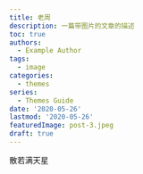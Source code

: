 ```yaml
---
title: 老周
description: 一篇带图片的文章的描述
toc: true
authors:
  - Example Author
tags:
  - image
categories:
  - themes
series:
  - Themes Guide
date: '2020-05-26'
lastmod: '2020-05-26'
featuredImage: post-3.jpeg
draft: true
---
```


散若满天星

<!--more-->

